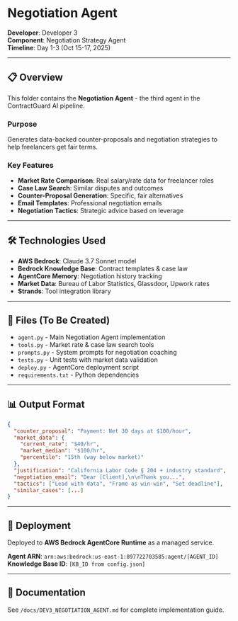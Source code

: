 # Negotiation Agent

**Developer**: Developer 3  
**Component**: Negotiation Strategy Agent  
**Timeline**: Day 1-3 (Oct 15-17, 2025)

---

## 📋 Overview

This folder contains the **Negotiation Agent** - the third agent in the ContractGuard AI pipeline.

### Purpose
Generates data-backed counter-proposals and negotiation strategies to help freelancers get fair terms.

### Key Features
- **Market Rate Comparison**: Real salary/rate data for freelancer roles
- **Case Law Search**: Similar disputes and outcomes
- **Counter-Proposal Generation**: Specific, fair alternatives
- **Email Templates**: Professional negotiation emails
- **Negotiation Tactics**: Strategic advice based on leverage

---

## 🛠️ Technologies Used

- **AWS Bedrock**: Claude 3.7 Sonnet model
- **Bedrock Knowledge Base**: Contract templates & case law
- **AgentCore Memory**: Negotiation history tracking
- **Market Data**: Bureau of Labor Statistics, Glassdoor, Upwork rates
- **Strands**: Tool integration library

---

## 📁 Files (To Be Created)

- `agent.py` - Main Negotiation Agent implementation
- `tools.py` - Market rate & case law search tools
- `prompts.py` - System prompts for negotiation coaching
- `tests.py` - Unit tests with market data validation
- `deploy.py` - AgentCore deployment script
- `requirements.txt` - Python dependencies

---

## 📊 Output Format

```json
{
  "counter_proposal": "Payment: Net 30 days at $100/hour",
  "market_data": {
    "current_rate": "$40/hr",
    "market_median": "$100/hr",
    "percentile": "15th (way below market)"
  },
  "justification": "California Labor Code § 204 + industry standard",
  "negotiation_email": "Dear [Client],\n\nThank you...",
  "tactics": ["Lead with data", "Frame as win-win", "Set deadline"],
  "similar_cases": [...]
}
```

---

## 🚀 Deployment

Deployed to **AWS Bedrock AgentCore Runtime** as a managed service.

**Agent ARN**: `arn:aws:bedrock:us-east-1:897722703585:agent/[AGENT_ID]`  
**Knowledge Base ID**: `[KB_ID from config.json]`

---

## 📖 Documentation

See `/docs/DEV3_NEGOTIATION_AGENT.md` for complete implementation guide.
